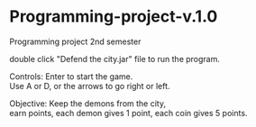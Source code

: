 # Programming-project-v.1.0
Programming project 2nd semester

double click "Defend the city.jar" file to run the program. 

Controls:
Enter to start the game.\
Use A or D, or the arrows to go right or left. 

Objective:
Keep the demons from the city,\
earn points, each demon gives 1 point, each coin gives 5 points.
